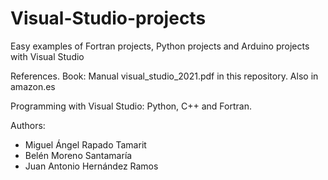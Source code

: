 # Visual-Studio-projects
Easy examples of Fortran projects, Python projects and Arduino projects with Visual Studio 

References. Book: Manual visual_studio_2021.pdf in this repository. Also in amazon.es 


 Programming with Visual Studio:  Python, C++ and Fortran.
 
 Authors: 
 
 * Miguel Ángel Rapado Tamarit
 * Belén Moreno Santamaría
 * Juan Antonio Hernández Ramos
